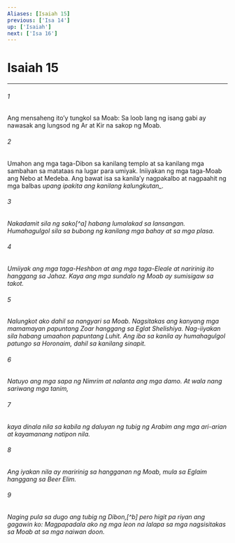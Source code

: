 ```yaml
---
Aliases: [Isaiah 15]
previous: ['Isa 14']
up: ['Isaiah']
next: ['Isa 16']
---
```

# Isaiah 15

***






















###### 1 










Ang mensaheng itoʼy tungkol sa Moab: Sa loob lang ng isang gabi ay nawasak ang lungsod ng Ar at Kir na sakop ng Moab. 





















###### 2 










Umahon ang mga taga-Dibon sa kanilang templo at sa kanilang mga sambahan sa matataas na lugar para umiyak. Iniiyakan ng mga taga-Moab ang Nebo at Medeba. Ang bawat isa sa kanilaʼy nagpakalbo at nagpaahit ng mga balbas <i class="trans-change">upang ipakita ang kanilang kalungkutan_. 





















###### 3 










Nakadamit sila ng sako[^a] habang lumalakad sa lansangan. Humahagulgol sila sa bubong ng kanilang mga bahay at sa mga plasa. 





















###### 4 










Umiiyak ang mga taga-Heshbon at ang mga taga-Eleale at naririnig ito hanggang sa Jahaz. Kaya ang mga sundalo ng Moab ay sumisigaw sa takot. 





















###### 5 










Nalungkot ako dahil sa nangyari sa Moab. Nagsitakas ang kanyang mga mamamayan papuntang Zoar hanggang sa Eglat Shelishiya. Nag-iiyakan sila habang umaahon papuntang Luhit. Ang iba sa kanila ay humahagulgol patungo sa Horonaim, dahil sa kanilang sinapit. 





















###### 6 










Natuyo ang mga sapa ng Nimrim at nalanta ang mga damo. At wala nang sariwang mga tanim, 





















###### 7 










kaya dinala nila sa kabila ng daluyan ng tubig ng Arabim ang mga ari-arian at kayamanang natipon nila. 





















###### 8 










Ang iyakan nila ay maririnig sa hangganan ng Moab, mula sa Eglaim hanggang sa Beer Elim. 





















###### 9 










Naging pula sa dugo ang tubig ng Dibon,[^b] pero higit pa riyan ang gagawin ko: Magpapadala ako ng mga leon na lalapa sa mga nagsisitakas sa Moab at sa mga naiwan doon.
